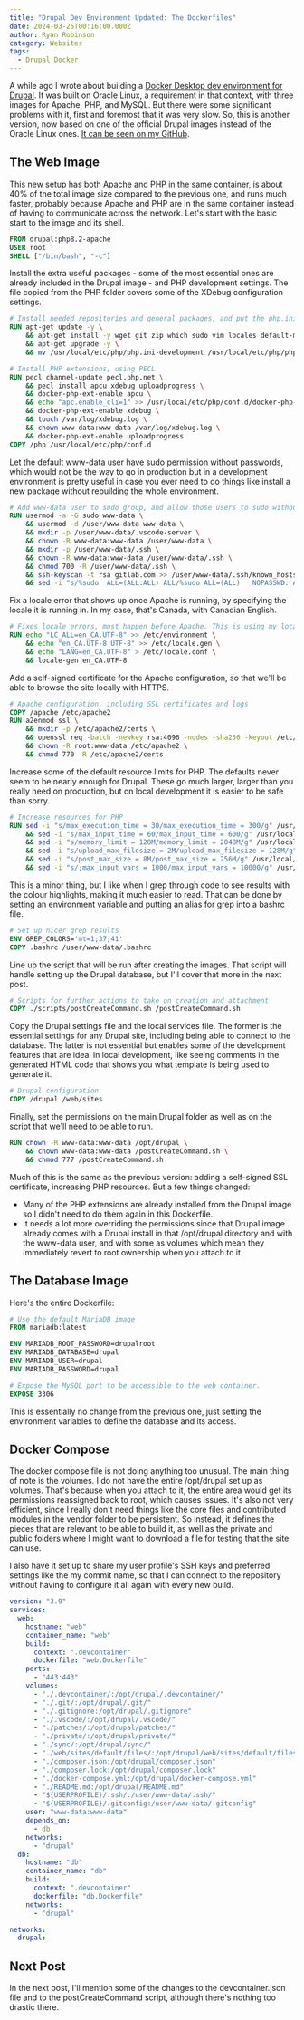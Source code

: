 ```yaml
---
title: "Drupal Dev Environment Updated: The Dockerfiles"
date: 2024-03-25T00:16:00.000Z
author: Ryan Robinson
category: Websites
tags:
  - Drupal Docker
---
```


A while ago I wrote about building a [Docker Desktop dev environment for Drupal](/tags/drupal-docker/). It was built on Oracle Linux, a requirement in that context, with three images for Apache, PHP, and MySQL. But there were some significant problems with it, first and foremost that it was very slow. So, this is another version, now based on one of the official Drupal images instead of the Oracle Linux ones. [It can be seen on my GitHub](https://github.com/ryan-l-robinson/Drupal-Devcontainer).

## The Web Image

This new setup has both Apache and PHP in the same container, is about 40% of the total image size compared to the previous one, and runs much faster, probably because Apache and PHP are in the same container instead of having to communicate across the network. Let's start with the basic start to the image and its shell.

```Dockerfile
FROM drupal:php8.2-apache
USER root
SHELL ["/bin/bash", "-c"]
```

Install the extra useful packages - some of the most essential ones are already included in the Drupal image - and PHP development settings. The file copied from the PHP folder covers some of the XDebug configuration settings.

```Dockerfile
# Install needed repositories and general packages, and put the php.ini in place
RUN apt-get update -y \
    && apt-get install -y wget git zip which sudo vim locales default-mysql-client docker nodejs npm \
    && apt-get upgrade -y \
    && mv /usr/local/etc/php/php.ini-development /usr/local/etc/php/php.ini

# Install PHP extensions, using PECL
RUN pecl channel-update pecl.php.net \
    && pecl install apcu xdebug uploadprogress \
    && docker-php-ext-enable apcu \
    && echo "apc.enable_cli=1" >> /usr/local/etc/php/conf.d/docker-php-ext-apcu.ini \
    && docker-php-ext-enable xdebug \
    && touch /var/log/xdebug.log \
    && chown www-data:www-data /var/log/xdebug.log \
    && docker-php-ext-enable uploadprogress
COPY /php /usr/local/etc/php/conf.d
```

Let the default www-data user have sudo permission without passwords, which would not be the way to go in production but in a development environment is pretty useful in case you ever need to do things like install a new package without rebuilding the whole environment.

```Dockerfile
# Add www-data user to sudo group, and allow those users to sudo without password
RUN usermod -a -G sudo www-data \
    && usermod -d /user/www-data www-data \
    && mkdir -p /user/www-data/.vscode-server \
    && chown -R www-data:www-data /user/www-data \
    && mkdir -p /user/www-data/.ssh \
    && chown -R www-data:www-data /user/www-data/.ssh \
    && chmod 700 -R /user/www-data/.ssh \
    && ssh-keyscan -t rsa gitlab.com >> /user/www-data/.ssh/known_hosts \
    && sed -i "s/%sudo	ALL=(ALL:ALL) ALL/%sudo	ALL=(ALL)	NOPASSWD: ALL/g" /etc/sudoers
```

Fix a locale error that shows up once Apache is running, by specifying the locale it is running in. In my case, that's Canada, with Canadian English.

```Dockerfile
# Fixes locale errors, must happen before Apache. This is using my locale of Canada
RUN echo "LC_ALL=en_CA.UTF-8" >> /etc/environment \
    && echo "en_CA.UTF-8 UTF-8" >> /etc/locale.gen \
    && echo "LANG=en_CA.UTF-8" > /etc/locale.conf \
    && locale-gen en_CA.UTF-8
```

Add a self-signed certificate for the Apache configuration, so that we'll be able to browse the site locally with HTTPS.

```Dockerfile
# Apache configuration, including SSL certificates and logs
COPY /apache /etc/apache2
RUN a2enmod ssl \
    && mkdir -p /etc/apache2/certs \
    && openssl req -batch -newkey rsa:4096 -nodes -sha256 -keyout /etc/apache2/certs/example.com.key -x509 -days 3650 -out /etc/apache2/certs/example.com.crt -config /etc/apache2/certs/openssl-config.txt \
    && chown -R root:www-data /etc/apache2 \
    && chmod 770 -R /etc/apache2/certs
```

Increase some of the default resource limits for PHP. The defaults never seem to be nearly enough for Drupal. These go much larger, larger than you really need on production, but on local development it is easier to be safe than sorry.

```Dockerfile
# Increase resources for PHP
RUN sed -i "s/max_execution_time = 30/max_execution_time = 300/g" /usr/local/etc/php/php.ini \
    && sed -i "s/max_input_time = 60/max_input_time = 600/g" /usr/local/etc/php/php.ini \
    && sed -i "s/memory_limit = 128M/memory_limit = 2048M/g" /usr/local/etc/php/php.ini \
    && sed -i "s/upload_max_filesize = 2M/upload_max_filesize = 128M/g" /usr/local/etc/php/php.ini \
    && sed -i "s/post_max_size = 8M/post_max_size = 256M/g" /usr/local/etc/php/php.ini \
    && sed -i "s/;max_input_vars = 1000/max_input_vars = 10000/g" /usr/local/etc/php/php.ini
```

This is a minor thing, but I like when I grep through code to see results with the colour highlights, making it much easier to read. That can be done by setting an environment variable and putting an alias for grep into a bashrc file.

```Dockerfile
# Set up nicer grep results
ENV GREP_COLORS='mt=1;37;41'
COPY .bashrc /user/www-data/.bashrc
```

Line up the script that will be run after creating the images. That script will handle setting up the Drupal database, but I'll cover that more in the next post.

```Dockerfile
# Scripts for further actions to take on creation and attachment
COPY ./scripts/postCreateCommand.sh /postCreateCommand.sh
```

Copy the Drupal settings file and the local services file. The former is the essential settings for any Drupal site, including being able to connect to the database. The latter is not essential but enables some of the development features that are ideal in local development, like seeing comments in the generated HTML code that shows you what template is being used to generate it.

```Dockerfile
# Drupal configuration
COPY /drupal /web/sites
```

Finally, set the permissions on the main Drupal folder as well as on the script that we'll need to be able to run.

```Dockerfile
RUN chown -R www-data:www-data /opt/drupal \
    && chown www-data:www-data /postCreateCommand.sh \
    && chmod 777 /postCreateCommand.sh
```

Much of this is the same as the previous version: adding a self-signed SSL certificate, increasing PHP resources. But a few things changed:

- Many of the PHP extensions are already installed from the Drupal image so I didn't need to do them again in this Dockerfile.
- It needs a lot more overriding the permissions since that Drupal image already comes with a Drupal install in that /opt/drupal directory and with the www-data user, and with some as volumes which mean they immediately revert to root ownership when you attach to it.

## The Database Image

Here's the entire Dockerfile:

```Dockerfile
# Use the default MariaDB image
FROM mariadb:latest

ENV MARIADB_ROOT_PASSWORD=drupalroot
ENV MARIADB_DATABASE=drupal
ENV MARIADB_USER=drupal
ENV MARIADB_PASSWORD=drupal

# Expose the MySQL port to be accessible to the web container.
EXPOSE 3306
```

This is essentially no change from the previous one, just setting the environment variables to define the database and its access.

## Docker Compose

The docker compose file is not doing anything too unusual. The main thing of note is the volumes. I do not have the entire /opt/drupal set up as volumes. That's because when you attach to it, the entire area would get its permissions reassigned back to root, which causes issues. It's also not very efficient, since I really don't need things like the core files and contributed modules in the vendor folder to be persistent. So instead, it defines the pieces that are relevant to be able to build it, as well as the private and public folders where I might want to download a file for testing that the site can use.

I also have it set up to share my user profile's SSH keys and preferred settings like the my commit name, so that I can connect to the repository without having to configure it all again with every new build.

```yml
version: "3.9"
services:
  web:
    hostname: "web"
    container_name: "web"
    build:
      context: ".devcontainer"
      dockerfile: "web.Dockerfile"
    ports:
      - "443:443"
    volumes:
      - "./.devcontainer/:/opt/drupal/.devcontainer/"
      - "./.git/:/opt/drupal/.git/"
      - "./.gitignore:/opt/drupal/.gitignore"
      - "./.vscode/:/opt/drupal/.vscode/"
      - "./patches/:/opt/drupal/patches/"
      - "./private/:/opt/drupal/private/"
      - "./sync/:/opt/drupal/sync/"
      - "./web/sites/default/files/:/opt/drupal/web/sites/default/files/"
      - "./composer.json:/opt/drupal/composer.json"
      - "./composer.lock:/opt/drupal/composer.lock"
      - "./docker-compose.yml:/opt/drupal/docker-compose.yml"
      - "./README.md:/opt/drupal/README.md"
      - "${USERPROFILE}/.ssh/:/user/www-data/.ssh/"
      - "${USERPROFILE}/.gitconfig:/user/www-data/.gitconfig"
    user: "www-data:www-data"
    depends_on:
      - db
    networks:
      - "drupal"
  db:
    hostname: "db"
    container_name: "db"
    build:
      context: ".devcontainer"
      dockerfile: "db.Dockerfile"
    networks:
      - "drupal"

networks:
  drupal:
```

## Next Post

In the next post, I'll mention some of the changes to the devcontainer.json file and to the postCreateCommand script, although there's nothing too drastic there.